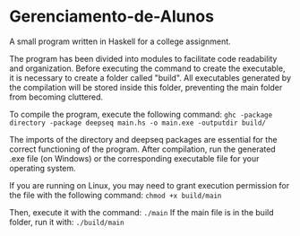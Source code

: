 # Gerenciamento-de-Alunos
A small program written in Haskell for a college assignment.


The program has been divided into modules to facilitate code readability and organization. Before executing the command to create the executable, it is necessary to create a folder called "build". All executables generated by the compilation will be stored inside this folder, preventing the main folder from becoming cluttered.

To compile the program, execute the following command:
`ghc -package directory -package deepseq main.hs -o main.exe -outputdir build/`

The imports of the directory and deepseq packages are essential for the correct functioning of the program. 
After compilation, run the generated .exe file (on Windows) or the corresponding executable file for your operating system. 

If you are running on Linux, you may need to grant execution permission for the file with the following command:
`chmod +x build/main`

Then, execute it with the command:
`./main`
If the main file is in the build folder, run it with:
`./build/main`
